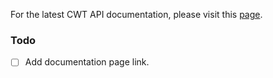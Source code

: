 For the latest CWT API documentation, please visit this [page](https://).

### Todo
- [ ] Add documentation page link.
